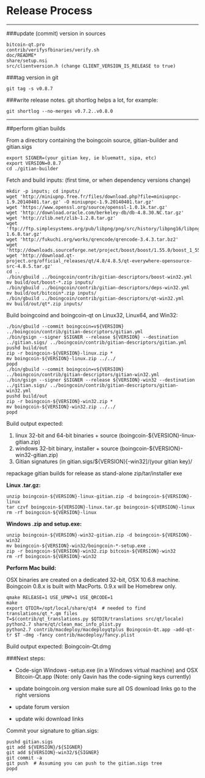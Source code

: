 Release Process
====================

* * *

###update (commit) version in sources


	bitcoin-qt.pro
	contrib/verifysfbinaries/verify.sh
	doc/README*
	share/setup.nsi
	src/clientversion.h (change CLIENT_VERSION_IS_RELEASE to true)

###tag version in git

	git tag -s v0.8.7

###write release notes. git shortlog helps a lot, for example:

	git shortlog --no-merges v0.7.2..v0.8.0

* * *

##perform gitian builds

 From a directory containing the boingcoin source, gitian-builder and gitian.sigs
  
	export SIGNER=(your gitian key, ie bluematt, sipa, etc)
	export VERSION=0.8.7
	cd ./gitian-builder

 Fetch and build inputs: (first time, or when dependency versions change)

	mkdir -p inputs; cd inputs/
	wget 'http://miniupnp.free.fr/files/download.php?file=miniupnpc-1.9.20140401.tar.gz' -O miniupnpc-1.9.20140401.tar.gz'
	wget 'https://www.openssl.org/source/openssl-1.0.1k.tar.gz'
	wget 'http://download.oracle.com/berkeley-db/db-4.8.30.NC.tar.gz'
	wget 'http://zlib.net/zlib-1.2.8.tar.gz'
	wget 'ftp://ftp.simplesystems.org/pub/libpng/png/src/history/libpng16/libpng-1.6.8.tar.gz'
	wget 'http://fukuchi.org/works/qrencode/qrencode-3.4.3.tar.bz2'
	wget 'http://downloads.sourceforge.net/project/boost/boost/1.55.0/boost_1_55_0.tar.bz2'
	wget 'http://download.qt-project.org/official_releases/qt/4.8/4.8.5/qt-everywhere-opensource-src-4.8.5.tar.gz'
	cd ..
	./bin/gbuild ../boingcoin/contrib/gitian-descriptors/boost-win32.yml
	mv build/out/boost-*.zip inputs/
	./bin/gbuild ../boingcoin/contrib/gitian-descriptors/deps-win32.yml
	mv build/out/bitcoin*.zip inputs/
	./bin/gbuild ../boingcoin/contrib/gitian-descriptors/qt-win32.yml
	mv build/out/qt*.zip inputs/

 Build boingcoind and boingcoin-qt on Linux32, Linux64, and Win32:
  
	./bin/gbuild --commit boingcoin=v${VERSION} ../boingcoin/contrib/gitian-descriptors/gitian.yml
	./bin/gsign --signer $SIGNER --release ${VERSION} --destination ../gitian.sigs/ ../boingcoin/contrib/gitian-descriptors/gitian.yml
	pushd build/out
	zip -r boingcoin-${VERSION}-linux.zip *
	mv boingcoin-${VERSION}-linux.zip ../../
	popd
	./bin/gbuild --commit boingcoin=v${VERSION} ../boingcoin/contrib/gitian-descriptors/gitian-win32.yml
	./bin/gsign --signer $SIGNER --release ${VERSION}-win32 --destination ../gitian.sigs/ ../boingcoin/contrib/gitian-descriptors/gitian-win32.yml
	pushd build/out
	zip -r boingcoin-${VERSION}-win32.zip *
	mv boingcoin-${VERSION}-win32.zip ../../
	popd

  Build output expected:

  1. linux 32-bit and 64-bit binaries + source (boingcoin-${VERSION}-linux-gitian.zip)
  2. windows 32-bit binary, installer + source (boingcoin-${VERSION}-win32-gitian.zip)
  3. Gitian signatures (in gitian.sigs/${VERSION}[-win32]/(your gitian key)/

repackage gitian builds for release as stand-alone zip/tar/installer exe

**Linux .tar.gz:**

	unzip boingcoin-${VERSION}-linux-gitian.zip -d boingcoin-${VERSION}-linux
	tar czvf boingcoin-${VERSION}-linux.tar.gz boingcoin-${VERSION}-linux
	rm -rf boingcoin-${VERSION}-linux

**Windows .zip and setup.exe:**

	unzip boingcoin-${VERSION}-win32-gitian.zip -d boingcoin-${VERSION}-win32
	mv boingcoin-${VERSION}-win32/boingcoin-*-setup.exe .
	zip -r boingcoin-${VERSION}-win32.zip bitcoin-${VERSION}-win32
	rm -rf boingcoin-${VERSION}-win32

**Perform Mac build:**

  OSX binaries are created on a dedicated 32-bit, OSX 10.6.8 machine.
  Boingcoin 0.8.x is built with MacPorts.  0.9.x will be Homebrew only.

	qmake RELEASE=1 USE_UPNP=1 USE_QRCODE=1
	make
	export QTDIR=/opt/local/share/qt4  # needed to find translations/qt_*.qm files
	T=$(contrib/qt_translations.py $QTDIR/translations src/qt/locale)
	python2.7 share/qt/clean_mac_info_plist.py
	python2.7 contrib/macdeploy/macdeployqtplus Boingcoin-Qt.app -add-qt-tr $T -dmg -fancy contrib/macdeploy/fancy.plist

 Build output expected: Boingcoin-Qt.dmg

###Next steps:

* Code-sign Windows -setup.exe (in a Windows virtual machine) and
  OSX Bitcoin-Qt.app (Note: only Gavin has the code-signing keys currently)

* update boingcoin.org version
  make sure all OS download links go to the right versions

* update forum version

* update wiki download links

Commit your signature to gitian.sigs:

	pushd gitian.sigs
	git add ${VERSION}/${SIGNER}
	git add ${VERSION}-win32/${SIGNER}
	git commit -a
	git push  # Assuming you can push to the gitian.sigs tree
	popd

